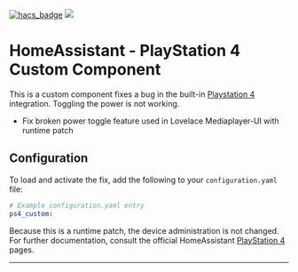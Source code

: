 [![hacs_badge](https://img.shields.io/badge/HACS-Custom-orange.svg)](https://github.com/custom-components/hacs)
[![](https://img.shields.io/badge/MAINTAINER-%40fleXible-red?style=flat)](https://github.com/fleXible)

# HomeAssistant - PlayStation 4 Custom Component

This is a custom component fixes a bug in the built-in [Playstation 4](https://www.home-assistant.io/integrations/ps4/) integration. Toggling the power is not working.

* Fix broken power toggle feature used in Lovelace Mediaplayer-UI with runtime patch

## Configuration

To load and activate the fix, add the following to your `configuration.yaml` file:

```yaml
# Example configuration.yaml entry
ps4_custom:
```

 Because this is a runtime patch, the device administration is not changed. 
 For further documentation, consult the official HomeAssistant [PlayStation 4](https://www.home-assistant.io/integrations/ps4/) pages.

***
